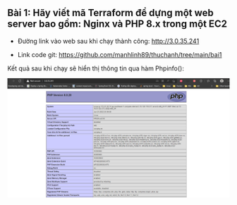 ## Bài 1: Hãy viết mã Terraform để dựng một web server bao gồm: Nginx và PHP 8.x trong một EC2

- Đường link vào web sau khi chạy thành công: http://3.0.35.241

- Link code git: https://github.com/manhlinh89/thuchanh/tree/main/bai1

Kết quả sau khi chạy sẽ hiển thị thông tin qua hàm Phpinfo():


![markdown](Screenshot_130.png)

